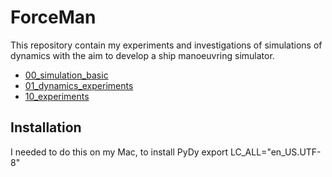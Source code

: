 # ForceMan
This repository contain my experiments and investigations of simulations of dynamics 
with the aim to develop a ship manoeuvring simulator.

* [00_simulation_basic](/00_simulation_basic)
* [01_dynamics_experiments](/01_dynamics_experiments)
* [10_experiments](/10_experiments)
 

## Installation
I needed to do this on my Mac, to install PyDy
export LC_ALL="en_US.UTF-8"
